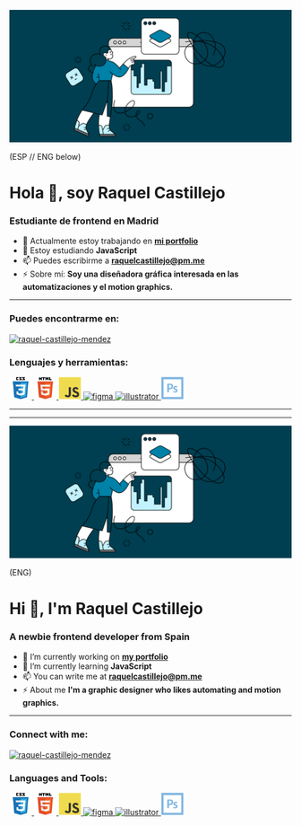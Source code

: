 <!-- Readme creado con la plantilla de https://rahuldkjain.github.io/gh-profile-readme-generator/ -->
<!-- Banner creado con el repositorio de https://designstripe.com/ -->

![Banner decorativo](https://github.com/raquel-castillejo/raquel-castillejo/blob/main/github-profile-banner.jpg)


(ESP // ENG below)

# Hola 👋, soy Raquel Castillejo

### Estudiante de frontend en Madrid

- 🔭 Actualmente estoy trabajando en [**mi portfolio**](https://github.com/raquel-castillejo/my-portfolio)
- 🌱 Estoy estudiando **JavaScript**
- 📫 Puedes escribirme a **raquelcastillejo@pm.me**
- ⚡ Sobre mí: **Soy una diseñadora gráfica interesada en las automatizaciones y el motion graphics.**

---

<h3 align="left">Puedes encontrarme en:</h3>
<p align="left">
<a href="https://linkedin.com/in/raquel-castillejo-mendez" target="blank"><img align="center" src="https://raw.githubusercontent.com/rahuldkjain/github-profile-readme-generator/master/src/images/icons/Social/linked-in-alt.svg" alt="raquel-castillejo-mendez" height="30" width="40" /></a>
</p>

<h3 align="left">Lenguajes y herramientas:</h3>
<p align="left"> <a href="https://www.w3schools.com/css/" target="_blank" rel="noreferrer"> <img src="https://raw.githubusercontent.com/devicons/devicon/master/icons/css3/css3-original-wordmark.svg" alt="css3" width="40" height="40"/> </a> <a href="https://www.w3.org/html/" target="_blank" rel="noreferrer"> <img src="https://raw.githubusercontent.com/devicons/devicon/master/icons/html5/html5-original-wordmark.svg" alt="html5" width="40" height="40"/> </a> <a href="https://developer.mozilla.org/en-US/docs/Web/JavaScript" target="_blank" rel="noreferrer"> <img src="https://raw.githubusercontent.com/devicons/devicon/master/icons/javascript/javascript-original.svg" alt="javascript" width="40" height="40"/> <a href="https://www.figma.com/" target="_blank" rel="noreferrer"> <img src="https://www.vectorlogo.zone/logos/figma/figma-icon.svg" alt="figma" width="40" height="40"/> </a><a href="https://www.adobe.com/in/products/illustrator.html" target="_blank" rel="noreferrer"> <img src="https://www.vectorlogo.zone/logos/adobe_illustrator/adobe_illustrator-icon.svg" alt="illustrator" width="40" height="40"/> </a></a> <a href="https://www.photoshop.com/en" target="_blank" rel="noreferrer"> <img src="https://raw.githubusercontent.com/devicons/devicon/master/icons/photoshop/photoshop-line.svg" alt="photoshop" width="40" height="40"/> </a> </p>

---

---

<!-- This readme was created with https://rahuldkjain.github.io/gh-profile-readme-generator/ -->
<!-- The banner was created with https://designstripe.com/ -->

![Decorative banner](https://github.com/raquel-castillejo/raquel-castillejo/blob/main/github-profile-banner.jpg)

(ENG)

# Hi 👋, I'm Raquel Castillejo

### A newbie frontend developer from Spain

- 🔭 I’m currently working on [**my portfolio**](https://github.com/raquel-castillejo/my-portfolio)
- 🌱 I’m currently learning **JavaScript**
- 📫 You can write me at **raquelcastillejo@pm.me**
- ⚡ About me **I'm a graphic designer who likes automating and motion graphics.**

---

<h3 align="left">Connect with me:</h3>
<p align="left">
<a href="https://linkedin.com/in/raquel-castillejo-mendez" target="blank"><img align="center" src="https://raw.githubusercontent.com/rahuldkjain/github-profile-readme-generator/master/src/images/icons/Social/linked-in-alt.svg" alt="raquel-castillejo-mendez" height="30" width="40" /></a>
</p>

<h3 align="left">Languages and Tools:</h3>
<p align="left"> <a href="https://www.w3schools.com/css/" target="_blank" rel="noreferrer"> <img src="https://raw.githubusercontent.com/devicons/devicon/master/icons/css3/css3-original-wordmark.svg" alt="css3" width="40" height="40"/> </a> <a href="https://www.w3.org/html/" target="_blank" rel="noreferrer"> <img src="https://raw.githubusercontent.com/devicons/devicon/master/icons/html5/html5-original-wordmark.svg" alt="html5" width="40" height="40"/> </a> <a href="https://developer.mozilla.org/en-US/docs/Web/JavaScript" target="_blank" rel="noreferrer"> <img src="https://raw.githubusercontent.com/devicons/devicon/master/icons/javascript/javascript-original.svg" alt="javascript" width="40" height="40"/> <a href="https://www.figma.com/" target="_blank" rel="noreferrer"> <img src="https://www.vectorlogo.zone/logos/figma/figma-icon.svg" alt="figma" width="40" height="40"/> </a><a href="https://www.adobe.com/in/products/illustrator.html" target="_blank" rel="noreferrer"> <img src="https://www.vectorlogo.zone/logos/adobe_illustrator/adobe_illustrator-icon.svg" alt="illustrator" width="40" height="40"/> </a></a> <a href="https://www.photoshop.com/en" target="_blank" rel="noreferrer"> <img src="https://raw.githubusercontent.com/devicons/devicon/master/icons/photoshop/photoshop-line.svg" alt="photoshop" width="40" height="40"/> </a> </p>
